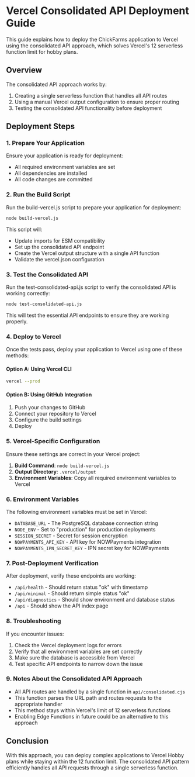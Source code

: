# Vercel Consolidated API Deployment Guide

This guide explains how to deploy the ChickFarms application to Vercel using the consolidated API approach, which solves Vercel's 12 serverless function limit for hobby plans.

## Overview

The consolidated API approach works by:

1. Creating a single serverless function that handles all API routes
2. Using a manual Vercel output configuration to ensure proper routing
3. Testing the consolidated API functionality before deployment

## Deployment Steps

### 1. Prepare Your Application

Ensure your application is ready for deployment:

- All required environment variables are set
- All dependencies are installed
- All code changes are committed

### 2. Run the Build Script

Run the build-vercel.js script to prepare your application for deployment:

```bash
node build-vercel.js
```

This script will:
- Update imports for ESM compatibility
- Set up the consolidated API endpoint
- Create the Vercel output structure with a single API function
- Validate the vercel.json configuration

### 3. Test the Consolidated API

Run the test-consolidated-api.js script to verify the consolidated API is working correctly:

```bash
node test-consolidated-api.js
```

This will test the essential API endpoints to ensure they are working properly.

### 4. Deploy to Vercel

Once the tests pass, deploy your application to Vercel using one of these methods:

#### Option A: Using Vercel CLI

```bash
vercel --prod
```

#### Option B: Using GitHub Integration

1. Push your changes to GitHub
2. Connect your repository to Vercel
3. Configure the build settings
4. Deploy

### 5. Vercel-Specific Configuration

Ensure these settings are correct in your Vercel project:

1. **Build Command**: `node build-vercel.js`
2. **Output Directory**: `.vercel/output`
3. **Environment Variables**: Copy all required environment variables to Vercel

### 6. Environment Variables

The following environment variables must be set in Vercel:

- `DATABASE_URL` - The PostgreSQL database connection string
- `NODE_ENV` - Set to "production" for production deployments
- `SESSION_SECRET` - Secret for session encryption
- `NOWPAYMENTS_API_KEY` - API key for NOWPayments integration
- `NOWPAYMENTS_IPN_SECRET_KEY` - IPN secret key for NOWPayments

### 7. Post-Deployment Verification

After deployment, verify these endpoints are working:

- `/api/health` - Should return status "ok" with timestamp
- `/api/minimal` - Should return simple status "ok"
- `/api/diagnostics` - Should show environment and database status
- `/api` - Should show the API index page

### 8. Troubleshooting

If you encounter issues:

1. Check the Vercel deployment logs for errors
2. Verify that all environment variables are set correctly
3. Make sure the database is accessible from Vercel
4. Test specific API endpoints to narrow down the issue

### 9. Notes About the Consolidated API Approach

- All API routes are handled by a single function in `api/consolidated.cjs`
- This function parses the URL path and routes requests to the appropriate handler
- This method stays within Vercel's limit of 12 serverless functions
- Enabling Edge Functions in future could be an alternative to this approach

## Conclusion

With this approach, you can deploy complex applications to Vercel Hobby plans while staying within the 12 function limit. The consolidated API pattern efficiently handles all API requests through a single serverless function.